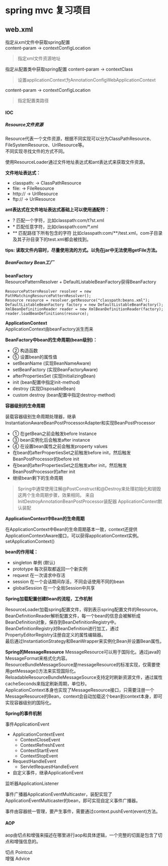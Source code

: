 # spring mvc 复习项目
## web.xml
指定从xml文件中获取spring配置  
content-param -> contextConfigLocation  
> 指定xml文件资源地址    

指定从配置类中获取spring配置
content-param -> contextClass  
> 设置applicationContext为AnnotationConfigWebApplicationContext  
    
content-param -> contextConfigLocation  
> 指定配置类路径
#### IOC
##### Resource文件资源
Resource代表一个文件资源，根据不同实现可以分为ClassPathResource、FileSystemResource、UrlResource等。  
不同实现寻找文件的方式不同。  

使用ResourceLoader通过文件地址表达式和ant表达式来获取文件资源。  

**文件地址表达式：**
- classpath: -> ClassPathResource
- file: -> FileResource
- http:// -> UrlResource
- ftp:// -> UrlResource  

**ant表达式在文件地址表达式基础上可以使用通配符：**  
- ?  匹配一个字符，比如classpath:com/t?st.xml
- \* 匹配任意字符，比如classpath:com/*.xml
- ** 匹配路径下所有包含的字符 比如classpath:com/**/test.xml，com子目录及其子孙目录下的test.xml都会被找到。  

**tips: 读取文件内容时，尽量使用流的方式。以免在jar中无法使用getFile方法。**  

##### BeanFactory Bean工厂
**beanFactory**  
ResourcePatternResolver + DefaultListableBeanFactory获得BeanFactory  

```
ResourcePatternResolver resolver = new PathMatchingResourcePatternResolver();
Resource resource = resolver.getResource("classpath:beans.xml");
DefaultListableBeanFactory factory = new DefaultListableBeanFactory();
XmlBeanDefinitionReader reader = new XmlBeanDefinitionReader(factory);
reader.loadBeanDefinitions(resource);
```  

**ApplicationContext**  
ApplicationContext由beanFactory派生而来  
 
**BeanFactory中bean的生命周期(bean级别)：**  
- ② 构造函数
- ⑤ 设置bean的属性值
- setBeanName (实现BeanNameAware)
- setBeanFactory (实现BeanFactoryAware)
- afterPropertiesSet (实现InitializingBean)
- init (bean配置中指定init-method)
- destroy (实现DisposableBean)
- custom destroy (bean配置中指定destroy-method)  

**容器级别的生命周期**  

装载容器级别生命周期处理器，继承InstantiationAwareBeanPostProcessorAdapter和实现BeanPostProcessor  
- ① 在getBean之前会触发before Instance
- ③ bean实例化后会触发after instance
- ④ 在设置bean属性之前会触发property values
- 在bean的afterPropertiesSet之前触发before init，然后触发BeanPostProcessor的before init
- 在bean的afterPropertiesSet之后触发after init，然后触发BeanPostProcessor的after init
- 继续bean剩下的生命周期

> Spring中通常使用注解@PostConstruct和@Destroy来处理初始化和销毁这两个生命周期步骤，效果相同。 来自InitDestroyAnnotationBeanPostProcessor装配器 ApplicationContext默认装配  

**ApplicationContext中Bean的生命周期**  

在ApplicationContext中Bean的生命周期基本一致，context还提供ApplicationContextAware接口，可以获得applicationContext实例。setApplicationContext()

**bean的作用域：**  
- singleton 单例 (默认)
- prototype 每次获取都返回一个新实例
- request 在一次请求中存活
- session 在一个会话期间存活，不同会话使用不同的bean
- globalSession 在一个全局Session中共享  

**Spring加载配置创建Bean的流程，工作机制**  

ResourceLoader加载spring配置文件，得到表示spring配置文件的Resource。  
BeanDefinitionReader解析配置文件，每一个bean的信息会被解析成BeanDefinition对象，保存到BeanDefinitionRegistry中。  
BeanDefinitionRegistry对BeanDefinition进行加工，通过PropertyEditorRegistry注册自定义的属性编辑器。  
最后通过InstantiationStrategy和BeanWrapper来实例化Bean并设置Bean属性。  

**Spring的MessageResource**
MessageResource可以用于国际化。通过java的MessageFormat来格式化内容。  
ResourceBundleMessageSource是messageResource的标准实现，仅需要使用getMessage()方法来实现国际化。  
ReloadableResourceBundleMessageSource支持定时刷新资源文件，通过属性cacheSeconds来指定刷新周期，单位秒。  
ApplicationContext本身也实现了MessageResource接口，只需要注册一个MessageResource的Bean，context会自动加载这个bean到context本身，即可实现容器级别的国际化。  

**Spring的事件机制**  

事件ApplicationEvent  
- ApplicationContextEvent
    - ContextCloseEvent
    - ContextRefreshEvent
    - ContextStartEvent
    - ContextStopEvent
- RequestHandleEvent
    - ServletRequestHandleEvent
- 自定义事件，继承ApplicationEvent  

监听器ApplicationListener  

事件广播器ApplicationEventMulticaster，装配实现了ApplicationEventMulticaster的bean，即可实现自定义事件广播器。  

事件由容器统一管理，要产生事件，需要通过context.pushEvent(event)方法。
#### AOP

aop由切点和增强来描述在哪里进行aop和具体逻辑，一个完整的切面是包含了切点和增强信息的。  

切点 Pointcut  
增强 Advice